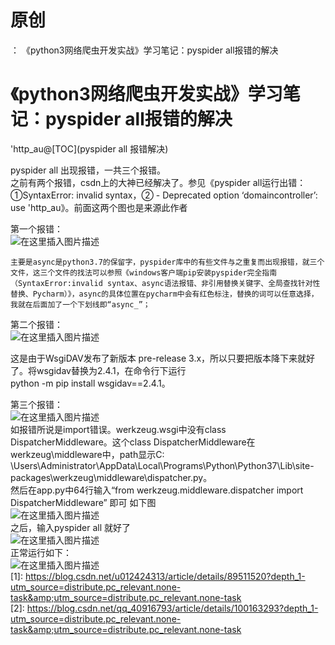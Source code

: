 # 原创

： 《python3网络爬虫开发实战》学习笔记：pyspider all报错的解决

# 《python3网络爬虫开发实战》学习笔记：pyspider all报错的解决

'http_au@[TOC](pyspider all 报错解决)

pyspider all 出现报错，一共三个报错。<br/> 之前有两个报错，csdn上的大神已经解决了。参见《pyspider all运行出错：①SyntaxError: invalid syntax，② - Deprecated
option ‘domaincontroller’: use 'http_au》。前面这两个图也是来源此作者

第一个报错：<br/> <img alt="在这里插入图片描述" src="https://img-blog.csdnimg.cn/20200322175353199.png?x-oss-process=image/watermark,type_ZmFuZ3poZW5naGVpdGk,shadow_10,text_aHR0cHM6Ly9ibG9nLmNzZG4ubmV0L3B5dGhvbl9fcmVwb3J0ZWQ=,size_16,color_FFFFFF,t_70"/>

```
主要是async是python3.7的保留字，pyspider库中的有些文件与之重复而出现报错，就三个文件，这三个文件的找法可以参照《windows客户端pip安装pyspider完全指南（SyntaxError:invalid syntax、async语法报错、非引用替换关键字、全局查找针对性替换、Pycharm）》，async的具体位置在pycharm中会有红色标注，替换的词可以任意选择，我就在后面加了一个下划线即“async_”；

```

第二个报错：<br/> <img alt="在这里插入图片描述" src="https://img-blog.csdnimg.cn/20200322172457428.png?x-oss-process=image/watermark,type_ZmFuZ3poZW5naGVpdGk,shadow_10,text_aHR0cHM6Ly9ibG9nLmNzZG4ubmV0L3B5dGhvbl9fcmVwb3J0ZWQ=,size_16,color_FFFFFF,t_70"/>

这是由于WsgiDAV发布了新版本 pre-release 3.x，所以只要把版本降下来就好了。将wsgidav替换为2.4.1，在命令行下运行<br/> python -m pip install wsgidav==2.4.1。

第三个报错：<br/> <img alt="在这里插入图片描述" src="https://img-blog.csdnimg.cn/20200322172746826.png?x-oss-process=image/watermark,type_ZmFuZ3poZW5naGVpdGk,shadow_10,text_aHR0cHM6Ly9ibG9nLmNzZG4ubmV0L3B5dGhvbl9fcmVwb3J0ZWQ=,size_16,color_FFFFFF,t_70"/><br/>
如报错所说是import错误。werkzeug.wsgi中没有class DispatcherMiddleware。这个class DispatcherMiddleware在werkzeug\middleware中，path显示C:
\Users\Administrator\AppData\Local\Programs\Python\Python37\Lib\site-packages\werkzeug\middleware\dispatcher.py。<br/>
然后在app.py中64行输入“from werkzeug.middleware.dispatcher import DispatcherMiddleware” 即可
如下图<br/> <img alt="在这里插入图片描述" src="https://img-blog.csdnimg.cn/20200322173749752.png?x-oss-process=image/watermark,type_ZmFuZ3poZW5naGVpdGk,shadow_10,text_aHR0cHM6Ly9ibG9nLmNzZG4ubmV0L3B5dGhvbl9fcmVwb3J0ZWQ=,size_16,color_FFFFFF,t_70"/><br/>
之后，输入pyspider all
就好了<br/> <img alt="在这里插入图片描述" src="https://img-blog.csdnimg.cn/20200322173938157.png?x-oss-process=image/watermark,type_ZmFuZ3poZW5naGVpdGk,shadow_10,text_aHR0cHM6Ly9ibG9nLmNzZG4ubmV0L3B5dGhvbl9fcmVwb3J0ZWQ=,size_16,color_FFFFFF,t_70"/><br/>
正常运行如下：<br/> <img alt="在这里插入图片描述" src="https://img-blog.csdnimg.cn/20200322174018169.png?x-oss-process=image/watermark,type_ZmFuZ3poZW5naGVpdGk,shadow_10,text_aHR0cHM6Ly9ibG9nLmNzZG4ubmV0L3B5dGhvbl9fcmVwb3J0ZWQ=,size_16,color_FFFFFF,t_70"/><br/> [1]: https://blog.csdn.net/u012424313/article/details/89511520?depth_1-utm_source=distribute.pc_relevant.none-task&amp;utm_source=distribute.pc_relevant.none-task<br/> [2]: https://blog.csdn.net/qq_40916793/article/details/100163293?depth_1-utm_source=distribute.pc_relevant.none-task&amp;utm_source=distribute.pc_relevant.none-task
